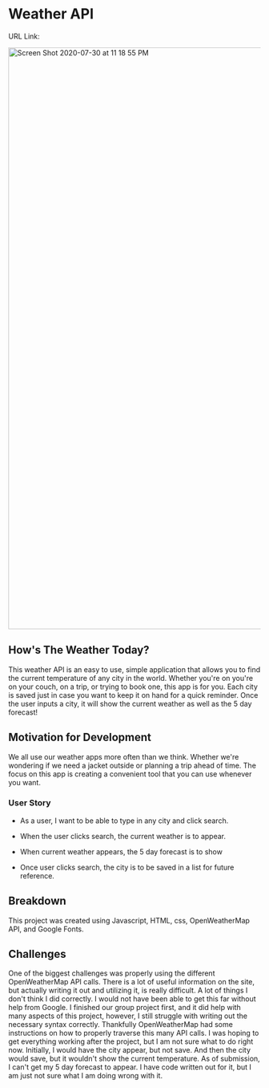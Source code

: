 # Weather API

URL Link: 

<img width="1159" alt="Screen Shot 2020-07-30 at 11 18 55 PM" src="https://user-images.githubusercontent.com/62081345/88996802-34d0b880-d2bc-11ea-96ad-ba12a6db88cf.png">

## How's The Weather Today?

This weather API is an easy to use, simple application that allows you to find the current temperature of any city in the world. 
Whether you're on you're on your couch, on a trip, or trying to book one, this app is for you. Each city is saved just in case you want to keep it on hand for a quick reminder.
Once the user inputs a city, it will show the current weather as well as the 5 day forecast!

## Motivation for Development

We all use our weather apps more often than we think. Whether we're wondering if we need a jacket outside or planning a trip ahead of time. The focus on this 
app is creating a convenient tool that you can use whenever you want. 

### User Story

* As a user, I want to be able to type in any city and click search.

* When the user clicks search, the current weather is to appear.

* When current weather appears, the 5 day forecast is to show

* Once user clicks search, the city is to be saved in a list for future reference.

## Breakdown

This project was created using Javascript, HTML, css, OpenWeatherMap API, and Google Fonts. 

## Challenges

One of the biggest challenges was properly using the different OpenWeatherMap API calls. There is a lot of useful information on the site, but actually writing it 
out and utilizing it, is really difficult. A lot of things I don't think I did correctly. I would not have been able to get this far without help from Google.
I finished our group project first, and it did help with many aspects of this project, however, I still struggle with writing out the necessary syntax correctly.
Thankfully OpenWeatherMap had some instructions on how to properly traverse this many API calls. I was hoping to 
get everything working after the project, but I am not sure what to do right now. Initially, I would have the city appear, but not save. And then the city would 
save, but it wouldn't show the current temperature. As of submission, I can't get my 5 day forecast to appear. I have code written out for it, but I am just not sure
what I am doing wrong with it. 






